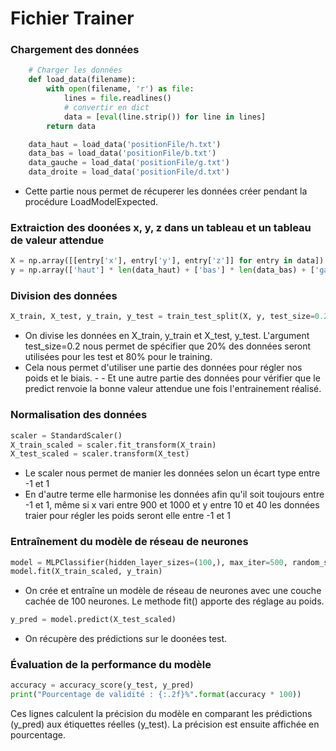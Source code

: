 # Fichier Trainer

### Chargement des données

````python
    # Charger les données
    def load_data(filename):
        with open(filename, 'r') as file:
            lines = file.readlines()
            # convertir en dict
            data = [eval(line.strip()) for line in lines]  
        return data

    data_haut = load_data('positionFile/h.txt')
    data_bas = load_data('positionFile/b.txt')
    data_gauche = load_data('positionFile/g.txt')
    data_droite = load_data('positionFile/d.txt')
````
- Cette partie nous permet de récuperer les données créer pendant la procédure LoadModelExpected.

### Extraiction des doonées x, y, z dans un tableau et un tableau de valeur attendue
````python
X = np.array([[entry['x'], entry['y'], entry['z']] for entry in data])
y = np.array(['haut'] * len(data_haut) + ['bas'] * len(data_bas) + ['gauche'] * len(data_gauche) + ['droite'] * len(data_droite))

````

### Division des données

````python
X_train, X_test, y_train, y_test = train_test_split(X, y, test_size=0.2, random_state=42)

````
- On divise les données en X_train, y_train et X_test, y_test. L'argument test_size=0.2 nous permet de spécifier que 20% des données seront utilisées pour les test et 80% pour le training. 
- Cela nous permet d'utiliser une partie des données pour régler nos poids et le biais. - - Et une autre partie des données pour vérifier que le predict renvoie la bonne valeur attendue une fois l'entrainement réalisé.

### Normalisation des données

````python
scaler = StandardScaler()
X_train_scaled = scaler.fit_transform(X_train)
X_test_scaled = scaler.transform(X_test)
````
- Le scaler nous permet de manier les données selon un écart type entre -1 et 1
- En d'autre terme elle harmonise les données afin qu'il soit toujours entre -1 et 1, même si x vari entre 900 et 1000 et y entre 10 et 40 les données traier pour régler les poids seront elle entre -1 et 1   

### Entraînement du modèle de réseau de neurones

````python
model = MLPClassifier(hidden_layer_sizes=(100,), max_iter=500, random_state=42)
model.fit(X_train_scaled, y_train)
````

- On crée et entraîne un modèle de réseau de neurones avec une couche cachée de 100 neurones. Le methode fit() apporte des réglage au poids. 

````python
y_pred = model.predict(X_test_scaled)
````
- On récupère des prédictions sur le doonées test.

### Évaluation de la performance du modèle

````python
accuracy = accuracy_score(y_test, y_pred)
print("Pourcentage de validité : {:.2f}%".format(accuracy * 100))
````

Ces lignes calculent la précision du modèle en comparant les prédictions (y_pred) aux étiquettes réelles (y_test). La précision est ensuite affichée en pourcentage.

